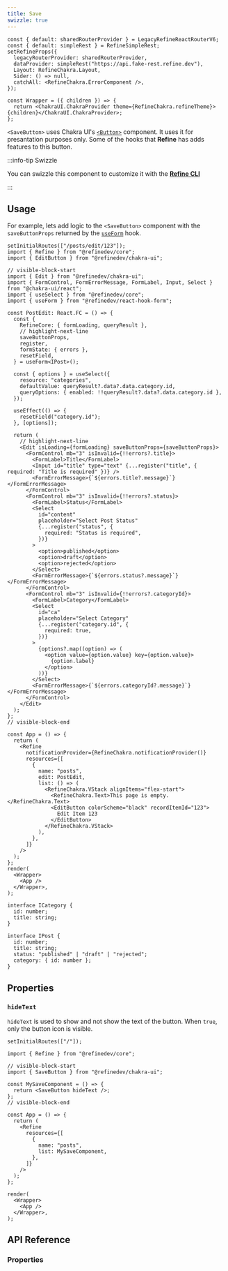 ```yaml
---
title: Save
swizzle: true
---
```


```tsx live shared
const { default: sharedRouterProvider } = LegacyRefineReactRouterV6;
const { default: simpleRest } = RefineSimpleRest;
setRefineProps({
  legacyRouterProvider: sharedRouterProvider,
  dataProvider: simpleRest("https://api.fake-rest.refine.dev"),
  Layout: RefineChakra.Layout,
  Sider: () => null,
  catchAll: <RefineChakra.ErrorComponent />,
});

const Wrapper = ({ children }) => {
  return <ChakraUI.ChakraProvider theme={RefineChakra.refineTheme}>{children}</ChakraUI.ChakraProvider>;
};
```

`<SaveButton>` uses Chakra UI's [`<Button>`](https://chakra-ui.com/docs/components/button/usage) component. It uses it for presantation purposes only. Some of the hooks that **Refine** has adds features to this button.

:::info-tip Swizzle

You can swizzle this component to customize it with the [**Refine CLI**](/docs/packages/list-of-packages)

:::

## Usage

For example, lets add logic to the `<SaveButton>` component with the `saveButtonProps` returned by the [`useForm`](/docs/packages/list-of-packages) hook.

```tsx live url=http://localhost:3000/posts/edit/123 previewHeight=420px hideCode
setInitialRoutes(["/posts/edit/123"]);
import { Refine } from "@refinedev/core";
import { EditButton } from "@refinedev/chakra-ui";

// visible-block-start
import { Edit } from "@refinedev/chakra-ui";
import { FormControl, FormErrorMessage, FormLabel, Input, Select } from "@chakra-ui/react";
import { useSelect } from "@refinedev/core";
import { useForm } from "@refinedev/react-hook-form";

const PostEdit: React.FC = () => {
  const {
    RefineCore: { formLoading, queryResult },
    // highlight-next-line
    saveButtonProps,
    register,
    formState: { errors },
    resetField,
  } = useForm<IPost>();

  const { options } = useSelect({
    resource: "categories",
    defaultValue: queryResult?.data?.data.category.id,
    queryOptions: { enabled: !!queryResult?.data?.data.category.id },
  });

  useEffect(() => {
    resetField("category.id");
  }, [options]);

  return (
    // highlight-next-line
    <Edit isLoading={formLoading} saveButtonProps={saveButtonProps}>
      <FormControl mb="3" isInvalid={!!errors?.title}>
        <FormLabel>Title</FormLabel>
        <Input id="title" type="text" {...register("title", { required: "Title is required" })} />
        <FormErrorMessage>{`${errors.title?.message}`}</FormErrorMessage>
      </FormControl>
      <FormControl mb="3" isInvalid={!!errors?.status}>
        <FormLabel>Status</FormLabel>
        <Select
          id="content"
          placeholder="Select Post Status"
          {...register("status", {
            required: "Status is required",
          })}
        >
          <option>published</option>
          <option>draft</option>
          <option>rejected</option>
        </Select>
        <FormErrorMessage>{`${errors.status?.message}`}</FormErrorMessage>
      </FormControl>
      <FormControl mb="3" isInvalid={!!errors?.categoryId}>
        <FormLabel>Category</FormLabel>
        <Select
          id="ca"
          placeholder="Select Category"
          {...register("category.id", {
            required: true,
          })}
        >
          {options?.map((option) => (
            <option value={option.value} key={option.value}>
              {option.label}
            </option>
          ))}
        </Select>
        <FormErrorMessage>{`${errors.categoryId?.message}`}</FormErrorMessage>
      </FormControl>
    </Edit>
  );
};
// visible-block-end

const App = () => {
  return (
    <Refine
      notificationProvider={RefineChakra.notificationProvider()}
      resources={[
        {
          name: "posts",
          edit: PostEdit,
          list: () => (
            <RefineChakra.VStack alignItems="flex-start">
              <RefineChakra.Text>This page is empty.</RefineChakra.Text>
              <EditButton colorScheme="black" recordItemId="123">
                Edit Item 123
              </EditButton>
            </RefineChakra.VStack>
          ),
        },
      ]}
    />
  );
};
render(
  <Wrapper>
    <App />
  </Wrapper>,
);

interface ICategory {
  id: number;
  title: string;
}

interface IPost {
  id: number;
  title: string;
  status: "published" | "draft" | "rejected";
  category: { id: number };
}
```

## Properties

### `hideText`

`hideText` is used to show and not show the text of the button. When `true`, only the button icon is visible.

```tsx live url=http://localhost:3000 previewHeight=200px
setInitialRoutes(["/"]);

import { Refine } from "@refinedev/core";

// visible-block-start
import { SaveButton } from "@refinedev/chakra-ui";

const MySaveComponent = () => {
  return <SaveButton hideText />;
};
// visible-block-end

const App = () => {
  return (
    <Refine
      resources={[
        {
          name: "posts",
          list: MySaveComponent,
        },
      ]}
    />
  );
};

render(
  <Wrapper>
    <App />
  </Wrapper>,
);
```

## API Reference

### Properties

<PropsTable module="@refinedev/chakra-ui/SaveButton" />
